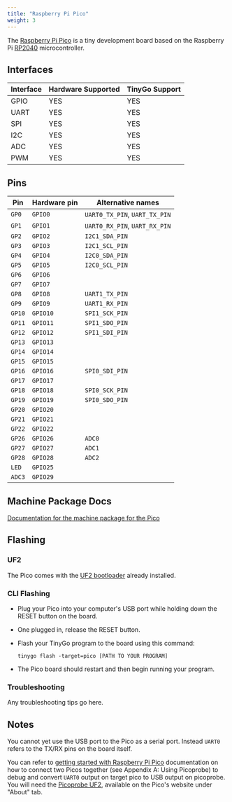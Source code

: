 ```yaml
---
title: "Raspberry Pi Pico"
weight: 3
---
```


The [Raspberry Pi Pico](https://www.raspberrypi.org/products/raspberry-pi-pico/) is a tiny development board based on the Raspberry Pi [RP2040](https://datasheets.raspberrypi.org/rp2040/rp2040-datasheet.pdf) microcontroller.

## Interfaces

| Interface | Hardware Supported | TinyGo Support |
| --------- | ------------- | ----- |
| GPIO      | YES | YES |
| UART      | YES | YES |
| SPI      | YES | YES |
| I2C      | YES | YES |
| ADC      | YES | YES |
| PWM      | YES | YES |

## Pins

| Pin               | Hardware pin | Alternative names |
| ----------------- | ------------ | ----------------- |
| `GP0`             | `GPIO0`      | `UART0_TX_PIN`, `UART_TX_PIN` |
| `GP1`             | `GPIO1`      | `UART0_RX_PIN`, `UART_RX_PIN` |
| `GP2`             | `GPIO2`      | `I2C1_SDA_PIN`    |
| `GP3`             | `GPIO3`      | `I2C1_SCL_PIN`    |
| `GP4`             | `GPIO4`      | `I2C0_SDA_PIN`    |
| `GP5`             | `GPIO5`      | `I2C0_SCL_PIN`    |
| `GP6`             | `GPIO6`      |                   |
| `GP7`             | `GPIO7`      |                   |
| `GP8`             | `GPIO8`      | `UART1_TX_PIN`    |
| `GP9`             | `GPIO9`      | `UART1_RX_PIN`    |
| `GP10`            | `GPIO10`     | `SPI1_SCK_PIN`    |
| `GP11`            | `GPIO11`     | `SPI1_SDO_PIN`    |
| `GP12`            | `GPIO12`     | `SPI1_SDI_PIN`    |
| `GP13`            | `GPIO13`     |                   |
| `GP14`            | `GPIO14`     |                   |
| `GP15`            | `GPIO15`     |                   |
| `GP16`            | `GPIO16`     | `SPI0_SDI_PIN`    |
| `GP17`            | `GPIO17`     |                   |
| `GP18`            | `GPIO18`     | `SPI0_SCK_PIN`    |
| `GP19`            | `GPIO19`     | `SPI0_SDO_PIN`    |
| `GP20`            | `GPIO20`     |                   |
| `GP21`            | `GPIO21`     |                   |
| `GP22`            | `GPIO22`     |                   |
| `GP26`            | `GPIO26`     | `ADC0`            |
| `GP27`            | `GPIO27`     | `ADC1`            |
| `GP28`            | `GPIO28`     | `ADC2`            |
| `LED`             | `GPIO25`     |                   |
| `ADC3`            | `GPIO29`     |                   |

## Machine Package Docs

[Documentation for the machine package for the Pico](../machine/pico)

## Flashing

### UF2

The Pico comes with the [UF2 bootloader](https://github.com/Microsoft/uf2) already installed.

### CLI Flashing

- Plug your Pico into your computer's USB port while holding down the RESET button on the board.
- One plugged in, release the RESET button.
- Flash your TinyGo program to the board using this command:

    ```shell
    tinygo flash -target=pico [PATH TO YOUR PROGRAM]
    ```

- The Pico board should restart and then begin running your program.

### Troubleshooting

Any troubleshooting tips go here.

## Notes

You cannot yet use the USB port to the Pico as a serial port. Instead `UART0` refers to the TX/RX pins on the board itself.

You can refer to [getting started with Raspberry Pi Pico](https://datasheets.raspberrypi.org/pico/getting-started-with-pico.pdf) documentation on how to connect two Picos together (see Appendix A: Using Picoprobe) to debug and convert `UART0` output on target pico to USB output on picoprobe. You will need the [Picoprobe UF2](https://www.raspberrypi.org/documentation/rp2040/getting-started/#board-specifications), available on the Pico's website under "About" tab.
